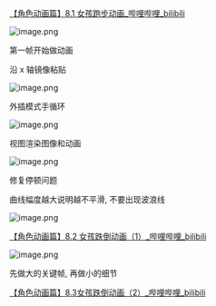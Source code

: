 [【角色动画篇】8.1 女孩跑步动画_哔哩哔哩_bilibili](https://www.bilibili.com/video/BV11H4y1P7RV?vd_source=ebf06d572d5366b5ef7bc5032fefb08d&spm_id_from=333.788.player.switch&p=73)

![image.png](https://image-1253155090.cos.ap-nanjing.myqcloud.com/202411111720399.png)

第一帧开始做动画

沿 x 轴镜像粘贴

![image.png](https://image-1253155090.cos.ap-nanjing.myqcloud.com/202411111742297.png)

外插模式手循环

![image.png](https://image-1253155090.cos.ap-nanjing.myqcloud.com/202411111752876.png)

视图渲染图像和动画

![image.png](https://image-1253155090.cos.ap-nanjing.myqcloud.com/202411111800712.png)

修复停顿问题

曲线幅度越大说明越不平滑, 不要出现波浪线

![image.png](https://image-1253155090.cos.ap-nanjing.myqcloud.com/202411111806597.png)

[【角色动画篇】8.2 女孩跌倒动画（1）_哔哩哔哩_bilibili](https://www.bilibili.com/video/BV11H4y1P7RV?vd_source=ebf06d572d5366b5ef7bc5032fefb08d&spm_id_from=333.788.player.switch&p=74)

![image.png](https://image-1253155090.cos.ap-nanjing.myqcloud.com/202411111833830.png)

先做大的关键帧, 再做小的细节

[【角色动画篇】8.3女孩跌倒动画（2）_哔哩哔哩_bilibili](https://www.bilibili.com/video/BV11H4y1P7RV?vd_source=ebf06d572d5366b5ef7bc5032fefb08d&spm_id_from=333.788.videopod.episodes&p=75)

